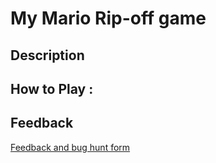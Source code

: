 # My Mario Rip-off game

## Description

## How to Play :

## Feedback
[Feedback and bug hunt form](https://forms.gle/tuTL25kXgqJi6Diz8)
